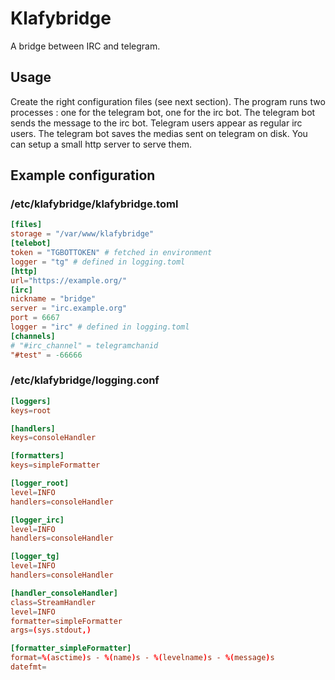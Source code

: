 # Klafybridge

A bridge between IRC and telegram.

## Usage

Create the right configuration files (see next section). The program runs two processes : one for the telegram bot, one for the irc bot. The telegram bot sends the message to the irc bot. Telegram users appear as regular irc users. The telegram bot saves the medias sent on telegram on disk. You can setup a small http server to serve them.

## Example configuration

### /etc/klafybridge/klafybridge.toml

```toml
[files]
storage = "/var/www/klafybridge"
[telebot]
token = "TGBOTTOKEN" # fetched in environment
logger = "tg" # defined in logging.toml
[http]
url="https://example.org/"
[irc]
nickname = "bridge"
server = "irc.example.org"
port = 6667
logger = "irc" # defined in logging.toml
[channels]
# "#irc_channel" = telegramchanid
"#test" = -66666
```


### /etc/klafybridge/logging.conf

```toml
[loggers]
keys=root

[handlers]
keys=consoleHandler

[formatters]
keys=simpleFormatter

[logger_root]
level=INFO
handlers=consoleHandler

[logger_irc]
level=INFO
handlers=consoleHandler

[logger_tg]
level=INFO
handlers=consoleHandler

[handler_consoleHandler]
class=StreamHandler
level=INFO
formatter=simpleFormatter
args=(sys.stdout,)

[formatter_simpleFormatter]
format=%(asctime)s - %(name)s - %(levelname)s - %(message)s
datefmt=

```
